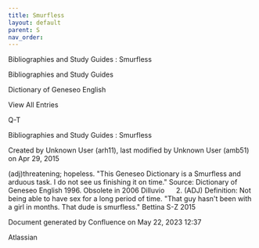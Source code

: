 ```yaml
---
title: Smurfless
layout: default
parent: S
nav_order:
---
```


Bibliographies and Study Guides : Smurfless

Bibliographies and Study Guides

Dictionary of Geneseo English

View All Entries

Q-T

Bibliographies and Study Guides : Smurfless

Created by  Unknown User (arh11), last modified by  Unknown User (amb51) on Apr 29, 2015

(adj)threatening; hopeless. &quot;This Geneseo Dictionary is a Smurfless and arduous task. I do not see us finishing it on time.&quot; Source: Dictionary of Geneseo English 1996. Obsolete in 2006 Dilluvio      2. (ADJ) Definition: Not being able to have sex for a long period of time. &quot;That guy hasn't been with a girl in months. That dude is smurfless.&quot; Bettina S-Z 2015

Document generated by Confluence on May 22, 2023 12:37

Atlassian
